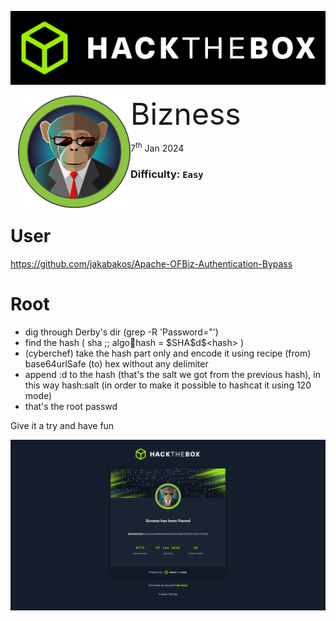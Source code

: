 ![](assets/images/banner.png)

<img src="./assets/images/Capture1.png" style="margin-left: 20px; zoom: 60%;" align=left /> <font size="10">Bizness</font>

7<sup>th</sup> Jan 2024

### Difficulty: `Easy`

<br>

# User

https://github.com/jakabakos/Apache-OFBiz-Authentication-Bypass

# Root

-   dig through Derby's dir (grep -R 'Password="')
-   find the hash ( sha ;; algo:salt:hash = &dollar;SHA&dollar;d&dollar;&lt;hash&gt; )
-   (cyberchef) take the hash part only and encode it using recipe (from) base64urlSafe (to) hex without any delimiter
-   append :d to the hash (that's the salt we got from the previous hash), in this way hash:salt (in order to make it possible to hashcat it using 120 mode)
-   that's the root passwd

Give it a try and have fun

<img src="./assets/images/capture3.png">

